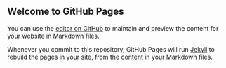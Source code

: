## Welcome to GitHub Pages

You can use the [editor on GitHub](https://github.com/KRA5AVCH1K/me2/edit/master/index.md) to maintain and preview the content for your website in Markdown files.

Whenever you commit to this repository, GitHub Pages will run [Jekyll](https://jekyllrb.com/) to rebuild the pages in your site, from the content in your Markdown files.
